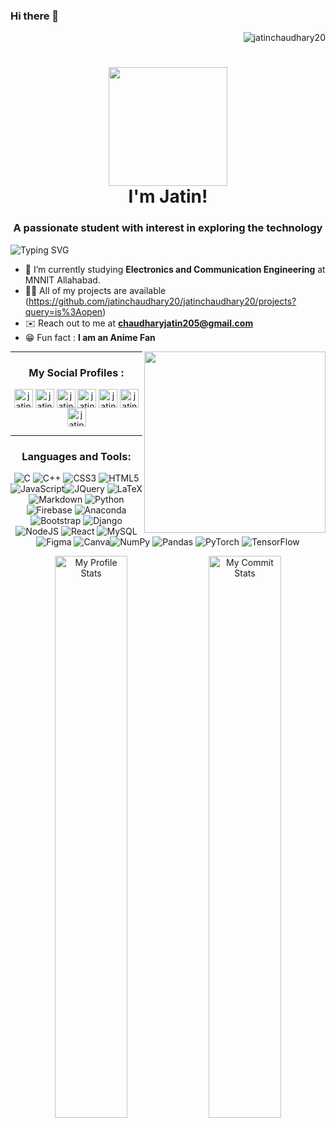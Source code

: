 ### Hi there 👋

<!--
**jatinchaudhary20/jatinchaudhary20** is a ✨ _special_ ✨ repository because its `README.md` (this file) appears on your GitHub profile.

Here are some ideas to get you started:

- 🔭 I’m currently working on ...
- 🌱 I’m currently learning ...
- 👯 I’m looking to collaborate on ...
- 🤔 I’m looking for help with ...
- 💬 Ask me about ...
- 📫 How to reach me: ...
- 😄 Pronouns: ...
- ⚡ Fun fact: ...
-->
<!-- title -->
<img align="right" src="https://komarev.com/ghpvc/?username=jatinchaudhary20&color=00BB00&label=Profile+Views&style=flat" alt="jatinchaudhary20" /> <br>
<h1 align="center"><img src="https://media.giphy.com/media/v1.Y2lkPTc5MGI3NjExM2t4Zzg0MXY1azB5b2h0dWlza25yZW9hY2Q4aGR2ZnhsMXptajVyMCZlcD12MV9pbnRlcm5hbF9naWZfYnlfaWQmY3Q9Zw/lp0V5L6COAhv9VCT2S/giphy.gif" width="190"> <br>I'm Jatin!</h1>
<h3 align="center">A passionate student with interest in exploring the technology</h3>

<!-- typing svg -->
![Typing SVG](https://readme-typing-svg.herokuapp.com/?center=true&vCenter=true&width=1000&height=69&font=Comfortaa&color=20C20E&lines=Namaste+🙏;Check+out+my+Pinned+Repositories;Connect+with+me+for+Collaboration;Ask+me+about+anything,+I+am+happy+to+help;I+believe+in+cat+supremacy+:+\);)

<!-- visitor count 
<p align="right"> <img src="https://komarev.com/ghpvc/?username=sanskaromar&color=00BB00&label=Profile+Views&style=flat" alt="sanskaromar" /> </p>
-->
<!-- intro/ about -->
* 🏫 I’m currently studying **Electronics and Communication Engineering** at MNNIT Allahabad.
* 👨‍💻 All of my projects are available (https://github.com/jatinchaudhary20/jatinchaudhary20/projects?query=is%3Aopen)
* ✉️ Reach out to me at **chaudharyjatin205@gmail.com**
* 😁 Fun fact : **I am an Anime Fan**

<img align="right" src="https://media.giphy.com/media/v1.Y2lkPTc5MGI3NjExbXRjYzdqa2o1c3czbDI3bWM2Y3RpdnM5anR2eDk1MzhnNHg1eWU1NyZlcD12MV9pbnRlcm5hbF9naWZfYnlfaWQmY3Q9Zw/ztpMY1t5VYWlO/giphy.gif" width="290" />
<!--
- 👯 I’m looking to collaborate on []()

- 🤝 I’m looking for help with [3](a3)
 -->
<!--
- 📝 I regularly write articles on [8](8)

- 💬 Ask me about **5**
-->
<!--
- 📄 Know about my experiences [9](9)
-->


***

<!-- Contact me -->

<h3 align="center">My Social Profiles :</h3>
<div align="center" width="560px>
               
<a href="https://www.linkedin.com/in/jatinchaudhary20/" target="blank"><img align="center" src="https://www.vectorlogo.zone/logos/linkedin/linkedin-icon.svg" alt="jatin's Linkedin" height="30" width="30" /></a> 
<a href="https://www.facebook.com/jatin.chaudhary.3386" target="blank"><img align="center" src="https://www.vectorlogo.zone/logos/facebook/facebook-tile.svg" alt="jatin's fb" height="30" width="30" /></a>
<a href="https://www.instagram.com/im._.jatinchaudhary/" target="blank"><img align="center" src="https://www.vectorlogo.zone/logos/instagram/instagram-icon.svg" alt="jatin's insta" height="30" width="30" /></a>
<a href="https://www.kaggle.com/jatinchaudhary20" target="blank"><img align="center" src="https://www.vectorlogo.zone/logos/kaggle/kaggle-icon.svg" alt="jatin's kaggle" height="30" width="30" /></a>
<a href="https://leetcode.com/Matrix_20/" target="blank"><img align="center" src="https://upload.wikimedia.org/wikipedia/commons/a/ab/LeetCode_logo_white_no_text.svg" alt="jatin's leetcode" height="30" width="30" /></a>
<a href="https://codeforces.com/profile/CoderJatin20" target="blank"><img align="center" src="https://art.npanuhin.me/SVG/Codeforces/Codeforces.colored.svg" alt="jatin's codeforces" height="30" width="30" /></a>
<a href="https://www.codingninjas.com/studio/profile/nerdy_version" target="blank"><img align="center" src="https://coursereport-s3-production.global.ssl.fastly.net/uploads/school/logo/1323/original/Coding_Ninjas_logo.jpeg" alt="jatin's codingninja" height="30" width="30" /></a>



</div>

***

<!-- Languages and tools -->
<h3 align="center">Languages and Tools:</h3>                              

<div align="center"> 

<img alt='C' src='https://img.shields.io/badge/c-%2300599C.svg?style=for-the-badge&logo=c&logoColor=white'> <img alt='C++' src='https://img.shields.io/badge/c++-%2300599C.svg?style=for-the-badge&logo=c%2B%2B&logoColor=white'> <img alt='CSS3' src='https://img.shields.io/badge/css3-%231572B6.svg?style=for-the-badge&logo=css3&logoColor=white'> <img alt='HTML5' src='https://img.shields.io/badge/html5-%23E34F26.svg?style=for-the-badge&logo=html5&logoColor=white'><img alt='JavaScript' src='https://img.shields.io/badge/javascript-%23323330.svg?style=for-the-badge&logo=javascript&logoColor=%23F7DF1E'><img alt='JQuery' src='https://www.vectorlogo.zone/logos/jquery/jquery-ar21.svg'> <img alt='LaTeX' src='https://img.shields.io/badge/latex-%23008080.svg?style=for-the-badge&logo=latex&logoColor=white'><img alt='Markdown' src='https://img.shields.io/badge/markdown-%23000000.svg?style=for-the-badge&logo=markdown&logoColor=white'> <img alt='Python' src='https://img.shields.io/badge/python-3670A0?style=for-the-badge&logo=python&logoColor=ffdd54'>  <img alt='Firebase' src='https://img.shields.io/badge/firebase-%23039BE5.svg?style=for-the-badge&logo=firebase'> <img alt='Anaconda' src='https://img.shields.io/badge/Anaconda-%2344A833.svg?style=for-the-badge&logo=anaconda&logoColor=white'> <img alt='Bootstrap' src='https://img.shields.io/badge/bootstrap-%23563D7C.svg?style=for-the-badge&logo=bootstrap&logoColor=white'> <img alt='Django' src='https://img.shields.io/badge/django-%23092E20.svg?style=for-the-badge&logo=django&logoColor=white'> <img alt='NodeJS' src='https://img.shields.io/badge/node.js-6DA55F?style=for-the-badge&logo=node.js&logoColor=white'> <img alt='React' src='https://img.shields.io/badge/react-%2320232a.svg?style=for-the-badge&logo=react&logoColor=%2361DAFB'> <img alt='MySQL' src='https://img.shields.io/badge/mysql-%2300f.svg?style=for-the-badge&logo=mysql&logoColor=white'> 	<img alt='Figma' src='https://img.shields.io/badge/figma-%23F24E1E.svg?style=for-the-badge&logo=figma&logoColor=white'> <img alt='Canva' src='https://img.shields.io/badge/Canva-%2300C4CC.svg?style=for-the-badge&logo=Canva&logoColor=white'><img alt='NumPy' src='https://img.shields.io/badge/numpy-%23013243.svg?style=for-the-badge&logo=numpy&logoColor=white'> <img alt='Pandas' src='https://img.shields.io/badge/pandas-%23150458.svg?style=for-the-badge&logo=pandas&logoColor=white'>  <img alt='PyTorch' src='https://img.shields.io/badge/PyTorch-%23EE4C2C.svg?style=for-the-badge&logo=PyTorch&logoColor=white'> <img alt='TensorFlow' src='https://img.shields.io/badge/TensorFlow-%23FF6F00.svg?style=for-the-badge&logo=TensorFlow&logoColor=white'> 

</div>
<div align="center">

<img width="48%" src="https://github-readme-stats.vercel.app/api?username=jatinchaudhary20&show_icons=true&theme=tokyonight&hide_border=false&count_private=true" alt="My Profile Stats" />
<img width="48%" src="https://github-readme-streak-stats.herokuapp.com/?user=jatinchaudhary20&hide_border=false&theme=tokyonight" alt="My Commit Stats" />
 

